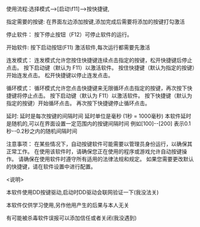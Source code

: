 
使用流程:选择模式-->[启动\\f11]-->按快捷键,

指定需要的按键:
    在界面左边添加按键,添加完成后需要将添加的按键打勾激活

停止软件：
    按下停止按钮（F12）可停止软件的运行。

开始软件:
    按下启动按钮(F11) 激活软件,每次运行都需要先激活

连发模式：
    连发模式允许您按住快捷键连续点击指定的按键，松开快捷键后停止点击。
    按下启动键（默认为 F11）以激活软件。
    按住快捷键（默认为指定的按键）开始连发点击。
    松开快捷键以停止连发点击。

循环模式：
    循环模式允许您点击快捷键来无限循环点击指定的按键，再次按下快捷键将停止点击。
    按下启动键（默认为 F11）以激活软件。
    按下快捷键（默认为指定的按键）开始循环点击。
    再次按下快捷键停止循环点击。

延时:
    延时是每次按键的间隔时间
    延时单位是毫秒 (1秒 = 1000毫秒)
    本软件延时是随机的,可以在界面设置一定范围内的按键间隔时间
    例如[100]--[200] 表示0.1秒--0.2秒之内的随机间隔时间


注意事项：
在某些情况下，自动按键软件可能需要以管理员身份运行，以确保其正常工作。
在使用该软件时，请确保您正在使用的程序或游戏允许自动按键操作。
请确保在使用软件时遵守所有适用的法律法规和规定。
如果您需要更改默认的快捷键，请在软件设置中进行配置。

<说明>

本软件使用DD按键驱动,启动时DD驱动会联网验证一下(我没法关)

本软件仅供学习使用,另作他用产生的后果与本人无关

有可能被杀毒软件误报可以添加信任或者关闭(我没遇到)


